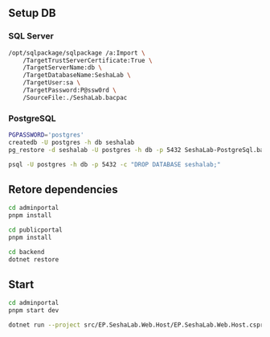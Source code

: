 ## Setup DB

### SQL Server

```bash
/opt/sqlpackage/sqlpackage /a:Import \
    /TargetTrustServerCertificate:True \
    /TargetServerName:db \
    /TargetDatabaseName:SeshaLab \
    /TargetUser:sa \
    /TargetPassword:P@ssw0rd \
    /SourceFile:./SeshaLab.bacpac
```

### PostgreSQL

```bash
PGPASSWORD='postgres'
createdb -U postgres -h db seshalab
pg_restore -d seshalab -U postgres -h db -p 5432 SeshaLab-PostgreSql.backup
```
```bash
psql -U postgres -h db -p 5432 -c "DROP DATABASE seshalab;"
```

## Retore dependencies

```bash
cd adminportal
pnpm install
```

```bash
cd publicportal
pnpm install
```

```bash
cd backend
dotnet restore
```

## Start

```bash
cd adminportal
pnpm start dev
```

```bash
dotnet run --project src/EP.SeshaLab.Web.Host/EP.SeshaLab.Web.Host.csproj --launch-profile Project
```